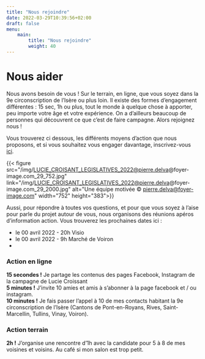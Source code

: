 ```yaml
---
title: "Nous rejoindre"
date: 2022-03-29T10:39:56+02:00
draft: false
menu:
    main:
        title: "Nous rejoindre"
        weight: 40
---
```


# Nous aider

Nous avons besoin de vous ! Sur le terrain, en ligne, que vous soyez dans la 9e circonscription de l’Isère ou plus loin.
Il existe des formes d’engagement différentes : 15 sec, 1h ou plus, tout le monde à quelque chose à apporter, peu importe votre âge et votre expérience. On a d’ailleurs beaucoup de personnes qui découvrent ce que c’est de faire campagne. Alors rejoignez nous !

Vous trouverez ci dessous, les différents moyens d’action que nous proposons, et si vous souhaitez vous engager davantage, inscrivez-vous [ici](/index.html#signer).

{{< figure src="/img/LUCIE_CROISANT_LEGISLATIVES_2022@pierre.delva@foyer-image.com_29_752.jpg" link="/img/LUCIE_CROISANT_LEGISLATIVES_2022@pierre.delva@foyer-image.com_29_2000.jpg" alt="Une équipe motivée &copy; pierre.delva@foyer-image.com" width="752" height="383">}}

Aussi, pour répondre à toutes vos questions, et pour que vous soyez à l’aise pour parle du projet autour de vous, nous organisons des réunions apéros d’information action.
Vous trouverez les prochaines dates ici :

- le 00 avril 2022 - 20h Visio
- le 00 avril 2022 - 9h Marché de Voiron
- 

### Action en ligne

__15 secondes !__ Je partage les contenus des pages Facebook, Instagram de la campagne de Lucie Croissant  
__5 minutes !__ J’invite 10 amies et amis à s’abonner à la page facebook et / ou instagram.  
__10 minutes !__ Je fais passer l’appel à 10 de mes contacts habitant la 9e circonscription de l’Isère (Cantons de Pont-en-Royans, Rives, Saint-Marcellin, Tullins, Vinay, Voiron).</p>

### Action terrain

__2h !__ J’organise une rencontre d’1h avec la candidate pour 5 à 8 de mes voisines et voisins. Au café si mon salon est trop petit.